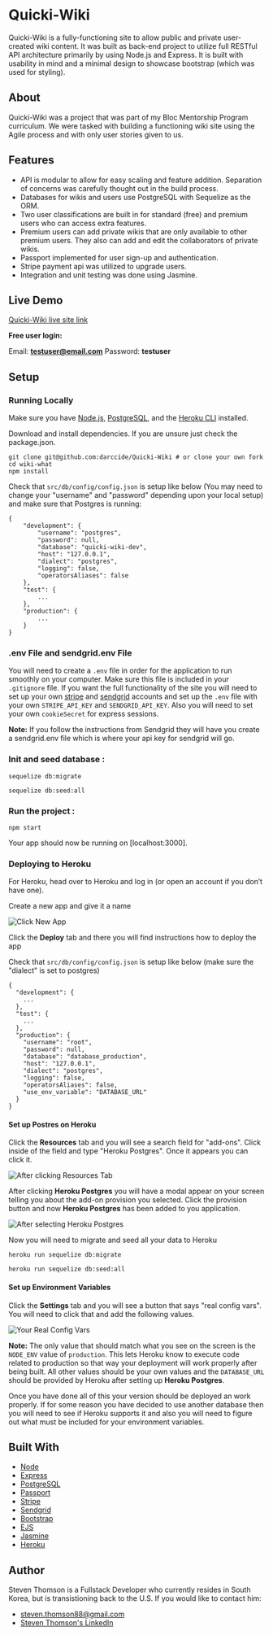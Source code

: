 # Quicki-Wiki
Quicki-Wiki is a fully-functioning site to allow public and private user-created wiki content. It was built as back-end project to utilize full RESTful API architecture primarily by using Node.js and Express. It is built with usability in mind and a minimal design to showcase bootstrap (which was used for styling).

## About
Quicki-Wiki was a project that was part of my Bloc Mentorship Program curriculum. We were tasked with building a functioning wiki site using the Agile process and with only user stories given to us.

## Features
* API is modular to allow for easy scaling and feature addition. Separation of concerns was carefully thought out in the build process.
* Databases for wikis and users use PostgreSQL with Sequelize as the ORM.
* Two user classifications are built in for standard (free) and premium users who can access extra features.
* Premium users can add private wikis that are only available to other premium users. They also can add and edit the collaborators of private wikis. 
* Passport implemented for user sign-up and authentication.
* Stripe payment api was utilized to upgrade users.
* Integration and unit testing was done using Jasmine.

## Live Demo

[Quicki-Wiki live site link](https://quicki-wiki.herokuapp.com/)

**Free user login:**

Email: **testuser@email.com** Password: **testuser**



## Setup
### Running Locally
Make sure you have [Node.js](https://nodejs.org/en/), [PostgreSQL](https://www.postgresql.org/), and the [Heroku CLI](https://devcenter.heroku.com/articles/heroku-cli) installed.

Download and install dependencies. If you are unsure just check the package.json.
```
git clone git@github.com:darccide/Quicki-Wiki # or clone your own fork
cd wiki-what
npm install
```

Check that `src/db/config/config.json` is setup like below (You may need to change your "username" and "password" depending upon your local setup) and make sure that Postgres is running:
```
{
	"development": {
		"username": "postgres",
		"password": null,
		"database": "quicki-wiki-dev",
		"host": "127.0.0.1",
		"dialect": "postgres",
		"logging": false,
		"operatorsAliases": false
	},
	"test": {
		...
	},
	"production": {
		...
	}
}
```

### .env File and sendgrid.env File
You will need to create a `.env` file in order for the application to run smoothly on your computer. Make sure this file is included in your `.gitignore` file. If you want the full functionality of the site you will need to set up your own [stripe](https://stripe.com/) and [sendgrid](https://sendgrid.com/) accounts and set up the `.env` file with your own `STRIPE_API_KEY` and `SENDGRID_API_KEY`. Also you will need to set your own `cookieSecret` for express sessions. 

**Note:** If you follow the instructions from Sendgrid they will have you create a sendgrid.env file which is where your api key for sendgrid will go.

### Init and seed database :
```
sequelize db:migrate

sequelize db:seed:all
```
### Run the project :
```
npm start
```
Your app should now be running on [localhost:3000].

### Deploying to Heroku
For Heroku, head over to Heroku and log in (or open an account if you don’t have one).

Create a new app and give it a name

![Click New App](https://i.imgur.com/rMf24FI.jpg)

Click the **Deploy** tab and there you will find instructions how to deploy the app

Check that `src/db/config/config.json` is setup like below (make sure the "dialect" is set to postgres)

```
{
  "development": {
   	...
  },
  "test": {
	...
  },
  "production": {
    "username": "root",
    "password": null,
    "database": "database_production",
    "host": "127.0.0.1",
    "dialect": "postgres",
    "logging": false,
    "operatorsAliases": false,
    "use_env_variable": "DATABASE_URL"
  }
}
```
#### Set up Postres on Heroku
Click the **Resources** tab and you will see a search field for "add-ons". Click inside of the field and type "Heroku Postgres". Once it appears you can click it.

![After clicking Resources Tab](https://i.imgur.com/Ex5hJii.jpg)

After clicking **Heroku Postgres** you will have a modal appear on your screen telling you about the add-on provision you selected. Click the provision button and now **Heroku Postgres** has been added to you application.

![After selecting Heroku Postgres](https://i.imgur.com/mIFzr8S.jpg)

Now you will need to migrate and seed all your data to Heroku

```
heroku run sequelize db:migrate

heroku run sequelize db:seed:all
```

#### Set up Environment Variables
Click the **Settings** tab and you will see a button that says "real config vars". You will need to click that and add the following values.

![Your Real Config Vars](https://i.imgur.com/Omie2Jn.jpg)

**Note:** The only value that should match what you see on the screen is the `NODE_ENV` value of `production`. This lets Heroku know to execute code related to production so that way your deployment will work properly after being built. All other values should be your own values and the `DATABASE_URL` should be provided by Heroku after setting up **Heroku Postgres**.

Once you have done all of this your version should be deployed an work properly. If for some reason you have decided to use another database then you will need to see if Heroku supports it and also you will need to figure out what must be included for your environment variables.

 ## Built With
* [Node](https://nodejs.org/en/)
* [Express](https://expressjs.com/)
* [PostgreSQL](https://www.postgresql.org/)
* [Passport](http://www.passportjs.org/)
* [Stripe](https://stripe.com/)
* [Sendgrid](https://sendgrid.com/)
* [Bootstrap](https://getbootstrap.com/)
* [EJS](https://ejs.co/)
* [Jasmine](https://jasmine.github.io/)
* [Heroku](https://www.heroku.com/)

## Author
Steven Thomson is a Fullstack Developer who currently resides in South Korea, but is transistioning back to the U.S. If you would like to contact him:

 * steven.thomson88@gmail.com
 * [Steven Thomson's LinkedIn](https://www.linkedin.com/in/steventhomson1988/)

